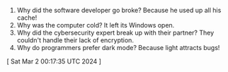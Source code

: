  
1. Why did the software developer go broke? Because he used up all his cache!
2. Why was the computer cold? It left its Windows open.
3. Why did the cybersecurity expert break up with their partner? They couldn't handle their lack of encryption.
4. Why do programmers prefer dark mode? Because light attracts bugs!
 
[ 
Sat Mar  2 00:17:35 UTC 2024
 ]
